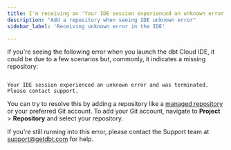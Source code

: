 ```yaml
---
title: I'm receiving an 'Your IDE session experienced an unknown error and was terminated. Please contact support'.
description: "Add a repository when seeing IDE unknown error"
sidebar_label: 'Receiving unknown error in the IDE'

---
```


If you're seeing the following error when you launch the dbt Cloud IDE, it could be due to a few scenarios but, commonly, it indicates a missing repository:

```shell

Your IDE session experienced an unknown error and was terminated. Please contact support.

```

You can try to resolve this by adding a repository like a [managed repository](/docs/cloud/git/managed-repository) or your preferred Git account. To add your Git account, navigate to **Project** > **Repository** and select your repository.


If you're still running into this error, please contact the Support team at support@getdbt.com for help. 
